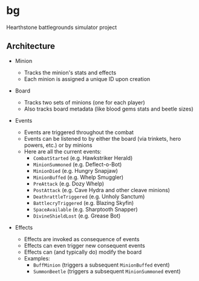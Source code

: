 # bg

Hearthstone battlegrounds simulator project


## Architecture
* Minion
  * Tracks the minion's stats and effects
  * Each minion is assigned a unique ID upon creation

* Board
  * Tracks two sets of minions (one for each player)
  * Also tracks board metadata (like blood gems stats and beetle sizes)

* Events
  * Events are triggered throughout the combat
  * Events can be listened to by either the board (via trinkets, hero powers, etc.) or by minions
  * Here are all the current events:
    * `CombatStarted` (e.g. Hawkstriker Herald)
    * `MinionSummoned` (e.g. Deflect-o-Bot)
    * `MinionDied` (e.g. Hungry Snapjaw)
    * `MinionBuffed` (e.g. Whelp Smuggler)
    * `PreAttack` (e.g. Dozy Whelp)
    * `PostAttack` (e.g. Cave Hydra and other cleave minions)
    * `DeathrattleTriggered` (e.g. Unholy Sanctum)
    * `BattlecryTriggered` (e.g. Blazing Skyfin)
    * `SpaceAvailable` (e.g. Sharptooth Snapper)
    * `DivineShieldLost` (e.g. Grease Bot)

* Effects
  * Effects are invoked as consequence of events
  * Effects can even trigger new consequent events
  * Effects can (and typically do) modify the board
  * Examples:
    * `BuffMinion` (triggers a subsequent `MinionBuffed` event)
    * `SummonBeetle` (triggers a subsequent `MinionSummoned` event)
